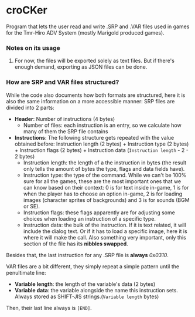 # croCKer
Program that lets the user read and write .SRP and .VAR files used in games for the Tmr-Hiro ADV System (mostly Marigold produced games).

### Notes on its usage
1. For now, the files will be exported solely as text files. But if there's enough demand, exporting as JSON files can be done.

### How are SRP and VAR files structured?
While the code also documents how both formats are structured, here it is also the same information on a more accessible manner:
SRP files are divided into 2 parts:
  * **Header**: Number of instructions (4 bytes)
    * Number of files: each instruction is an entry, so we calculate how many of them the SRP file contains
  * **Instructions**: The following structure gets repeated with the value obtained before: Instruction length (2 bytes) + Instruction type (2 bytes) + Instruction flags (2 bytes) + Instruction data (`Instruction length` - 2 - 2 bytes)
    * Instruction length: the length of a the instruction in bytes (the result only tells the amount of bytes the type, flags and data fields have).
    * Instruction type: the type of the command. While we can't be 100% sure for all the games, these are the most important ones that we can know based on their context: 0 is for text inside in-game, 1 is for when the player has to choose an option in-game, 2 is for loading images (character sprites of backgrounds) and 3 is for sounds (BGM or SE).
    * Instruction flags: these flags apparently are for adjusting some choices when loading an instruction of a specific type.
    * Instruction data: the bulk of the instruction. If it is text related, it will include the dialog text. Or if it has to load a specific image, here it is where it will make the call. Also something very important, only this section of the file has its **nibbles swapped**.
   
Besides that, the last instruction for any .SRP file is __always__ *0x0310*.
   
VAR files are a bit different, they simply repeat a simple pattern until the penultimate line:
  * **Variable length**: the length of the variable's data (2 bytes)
  * **Variable data**: the variable alongside the name this instruction sets. Always stored as SHIFT-JIS strings.(`Variable length` bytes)

Then, their last line always is `[END]`.
